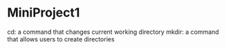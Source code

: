 # MiniProject1
cd: a command that changes current working directory
mkdir: a command that allows users to create directories

